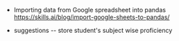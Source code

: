 - Importing data from Google spreadsheet into pandas
https://skills.ai/blog/import-google-sheets-to-pandas/



- suggestions
-- store student's subject wise proficiency
